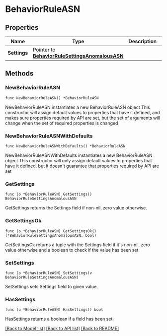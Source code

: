 # BehaviorRuleASN

## Properties

Name | Type | Description | Notes
------------ | ------------- | ------------- | -------------
**Settings** | Pointer to [**BehaviorRuleSettingsAnomalousASN**](BehaviorRuleSettingsAnomalousASN.md) |  | [optional] 

## Methods

### NewBehaviorRuleASN

`func NewBehaviorRuleASN() *BehaviorRuleASN`

NewBehaviorRuleASN instantiates a new BehaviorRuleASN object
This constructor will assign default values to properties that have it defined,
and makes sure properties required by API are set, but the set of arguments
will change when the set of required properties is changed

### NewBehaviorRuleASNWithDefaults

`func NewBehaviorRuleASNWithDefaults() *BehaviorRuleASN`

NewBehaviorRuleASNWithDefaults instantiates a new BehaviorRuleASN object
This constructor will only assign default values to properties that have it defined,
but it doesn't guarantee that properties required by API are set

### GetSettings

`func (o *BehaviorRuleASN) GetSettings() BehaviorRuleSettingsAnomalousASN`

GetSettings returns the Settings field if non-nil, zero value otherwise.

### GetSettingsOk

`func (o *BehaviorRuleASN) GetSettingsOk() (*BehaviorRuleSettingsAnomalousASN, bool)`

GetSettingsOk returns a tuple with the Settings field if it's non-nil, zero value otherwise
and a boolean to check if the value has been set.

### SetSettings

`func (o *BehaviorRuleASN) SetSettings(v BehaviorRuleSettingsAnomalousASN)`

SetSettings sets Settings field to given value.

### HasSettings

`func (o *BehaviorRuleASN) HasSettings() bool`

HasSettings returns a boolean if a field has been set.


[[Back to Model list]](../README.md#documentation-for-models) [[Back to API list]](../README.md#documentation-for-api-endpoints) [[Back to README]](../README.md)



